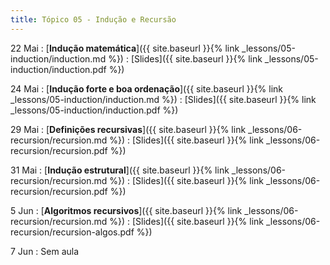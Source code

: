 ```yaml
---
title: Tópico 05 - Indução e Recursão
---
```


22 Mai
: [**Indução matemática**]({{ site.baseurl }}{% link _lessons/05-induction/induction.md %})
  : [Slides]({{ site.baseurl }}{% link _lessons/05-induction/induction.pdf %})

24 Mai
: [**Indução forte e boa ordenação**]({{ site.baseurl }}{% link _lessons/05-induction/induction.md %})
  : [Slides]({{ site.baseurl }}{% link _lessons/05-induction/induction.pdf %})

29 Mai
: [**Definições recursivas**]({{ site.baseurl }}{% link _lessons/06-recursion/recursion.md %})
  : [Slides]({{ site.baseurl }}{% link _lessons/06-recursion/recursion.pdf %})

31 Mai
: [**Indução estrutural**]({{ site.baseurl }}{% link _lessons/06-recursion/recursion.md %})
  : [Slides]({{ site.baseurl }}{% link _lessons/06-recursion/recursion.pdf %})

5 Jun
: [**Algoritmos recursivos**]({{ site.baseurl }}{% link _lessons/06-recursion/recursion.md %})
  : [Slides]({{ site.baseurl }}{% link _lessons/06-recursion/recursion-algos.pdf %})

7 Jun
: Sem aula

